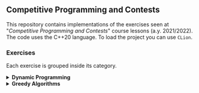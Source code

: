 ## Competitive Programming and Contests

This repository contains implementations of the exercises seen at "*Competitive Programming and Contests*" course lessons (a.y. 2021/2022).
The code uses the C++20 language. To load the project you can use `CLion`.

### Exercises

Each exercise is grouped inside its category.

<details>
    <summary><b>Dynamic Programming</b></summary>
    <ul>
        <li>
            <a href="./src/dynamic_programming/minimum_cost_path.hpp">Minimum Cost Path</a>
        </li>
        <li>
            <a href="./src/dynamic_programming/knapsack01.hpp">Knapsack 0/1</a>
        </li>
        <li>
            <a href="./src/dynamic_programming/subset_sum_problem.hpp">Subset Sum Problem</a>
        </li>
        <li>
            <a href="./src/dynamic_programming/integer_replacement.hpp">Integer Replacement</a>
        </li>
    </ul>
</details>
<details>
    <summary><b>Greedy Algorithms</b></summary>
    <p>Nothing, so far... 🙂</p>
</details>